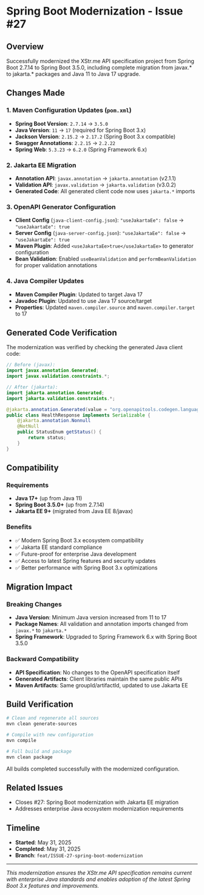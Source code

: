 # Spring Boot Modernization - Issue #27

## Overview
Successfully modernized the XStr.me API specification project from Spring Boot 2.7.14 to Spring Boot 3.5.0, including complete migration from javax.* to jakarta.* packages and Java 11 to Java 17 upgrade.

## Changes Made

### 1. Maven Configuration Updates (`pom.xml`)
- **Spring Boot Version**: `2.7.14` → `3.5.0`
- **Java Version**: `11` → `17` (required for Spring Boot 3.x)
- **Jackson Version**: `2.15.2` → `2.17.2` (Spring Boot 3.x compatible)
- **Swagger Annotations**: `2.2.15` → `2.2.22`
- **Spring Web**: `5.3.23` → `6.2.0` (Spring Framework 6.x)

### 2. Jakarta EE Migration
- **Annotation API**: `javax.annotation` → `jakarta.annotation` (v2.1.1)
- **Validation API**: `javax.validation` → `jakarta.validation` (v3.0.2)
- **Generated Code**: All generated client code now uses `jakarta.*` imports

### 3. OpenAPI Generator Configuration
- **Client Config** (`java-client-config.json`): `"useJakartaEe": false` → `"useJakartaEe": true`
- **Server Config** (`java-server-config.json`): `"useJakartaEe": false` → `"useJakartaEe": true`
- **Maven Plugin**: Added `<useJakartaEe>true</useJakartaEe>` to generator configuration
- **Bean Validation**: Enabled `useBeanValidation` and `performBeanValidation` for proper validation annotations

### 4. Java Compiler Updates
- **Maven Compiler Plugin**: Updated to target Java 17
- **Javadoc Plugin**: Updated to use Java 17 source/target
- **Properties**: Updated `maven.compiler.source` and `maven.compiler.target` to 17

## Generated Code Verification

The modernization was verified by checking the generated Java client code:

```java
// Before (javax):
import javax.annotation.Generated;
import javax.validation.constraints.*;

// After (jakarta):  
import jakarta.annotation.Generated;
import jakarta.validation.constraints.*;

@jakarta.annotation.Generated(value = "org.openapitools.codegen.languages.JavaClientCodegen")
public class HealthResponse implements Serializable {
    @jakarta.annotation.Nonnull
    @NotNull
    public StatusEnum getStatus() {
        return status;
    }
}
```

## Compatibility

### Requirements
- **Java 17+** (up from Java 11)
- **Spring Boot 3.5.0+** (up from 2.7.14)
- **Jakarta EE 9+** (migrated from Java EE 8/javax)

### Benefits
- ✅ Modern Spring Boot 3.x ecosystem compatibility
- ✅ Jakarta EE standard compliance
- ✅ Future-proof for enterprise Java development
- ✅ Access to latest Spring features and security updates
- ✅ Better performance with Spring Boot 3.x optimizations

## Migration Impact

### Breaking Changes
- **Java Version**: Minimum Java version increased from 11 to 17
- **Package Names**: All validation and annotation imports changed from `javax.*` to `jakarta.*`
- **Spring Framework**: Upgraded to Spring Framework 6.x with Spring Boot 3.5.0

### Backward Compatibility
- **API Specification**: No changes to the OpenAPI specification itself
- **Generated Artifacts**: Client libraries maintain the same public APIs
- **Maven Artifacts**: Same groupId/artifactId, updated to use Jakarta EE

## Build Verification

```bash
# Clean and regenerate all sources
mvn clean generate-sources

# Compile with new configuration  
mvn compile

# Full build and package
mvn clean package
```

All builds completed successfully with the modernized configuration.

## Related Issues
- Closes #27: Spring Boot modernization with Jakarta EE migration
- Addresses enterprise Java ecosystem modernization requirements

## Timeline
- **Started**: May 31, 2025
- **Completed**: May 31, 2025
- **Branch**: `feat/ISSUE-27-spring-boot-modernization`

---

*This modernization ensures the XStr.me API specification remains current with enterprise Java standards and enables adoption of the latest Spring Boot 3.x features and improvements.*
